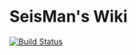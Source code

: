 # SeisMan's Wiki

[![Build Status](https://travis-ci.org/seisman/wiki.svg?branch=master)](https://travis-ci.org/seisman/wiki)
